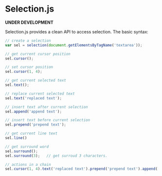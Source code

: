 # Selection.js

**UNDER DEVELOPMENT**

Selection.js provides a clean API to access selection. The basic syntax:

```javascript
// create a selection
var sel = selection(document.getElementsByTagName('textarea'));

// get current cursor position
sel.cursor();

// set cursor position
sel.cursor(1, 4);

// get current selected text
sel.text();

// replace current selected text
sel.text('replaced text');

// insert text after current selection
sel.append('append text');

// insert text before current selection
sel.prepend('prepend text');

// get current line text
sel.line()

// get surround word
sel.surround();
sel.surround(3);   // get surroud 3 characters.

// actions in a chain
sel.cursor(1, 4).text('replaced text').prepend('prepend text').append('append text');
```
